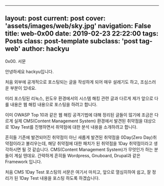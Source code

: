 ﻿---

layout: post
current: post
cover: 'assets/images/web/sky.jpg'
navigation: False
title: web-0x00
date: 2019-02-23 22:22:00
tags: Posts
class: post-template
subclass: 'post tag-web'
author: hackyu
---

0x00. 서문

안녕하세요 hackyu입니다.

처음 외부에 공개적으로 포스팅되는 글을 작성하게 되어 매우 설레기도 하고, 조심스러운 부분이 있네요.

미리 포스팅된 리눅스, 윈도우 환경에서의 시스템 해킹 관련 글과 다르게 제가 앞으로 다룰 내용은 웹 해킹 내용으로 포스팅을 하려고 합니다.

이미 OWASP Top 10과 같은 웹 해킹 공격기법에 대해 정리된 글들이 많기에 조금은 다르게 실제 CMS(Content Management System) 환경에서 발견된 취약점을 대상으로 1Day Test를 진행하면서 취약점에 대한 분석 내용을 소개하려고 합니다.

흔히들 기존에 발견되어진 취약점이 아닌 새롭게 발견된 취약점을 0Day(Zero Day)취약점이라고 불리우는데, 해당 취약점에 대한 패치가 된 취약점을 1Day 취약점이라고 생각하시면 될 것 같습니다.
CMS(Content Management System)가 무엇인가 하는 분들이 계실 텐데요. 간략하게 흔히들 Wordpress, Gnuboard, Drupal과 같은 Framework 입니다.

처음 CMS 1Day Test 포스팅의 서문은 여기서 마치고, 앞으로 열심히하여 쉽고, 잘 정리가 된 1Day Test 내용을 포스팅 하도록 하겠습니다.